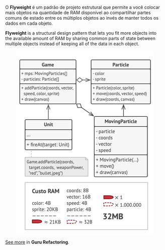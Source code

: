 O **Flyweight** é um padrão de projeto estrutural que permite a você colocar mais objetos na quantidade de RAM disponível ao compartilhar partes comuns de estado entre os múltiplos objetos ao invés de manter todos os dados em cada objeto.

**Flyweight** is a structural design pattern that lets you fit more objects into the available amount of RAM by sharing common parts of state between multiple objects instead of keeping all of the data in each object.

<p align="center">
  <img src="./pattern.png">
</p>

[See more](https://refactoring.guru/design-patterns/flyweight) in **Guru Refactoring**.
